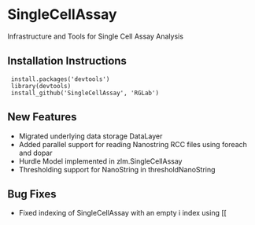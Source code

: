 SingleCellAssay
===============

Infrastructure and Tools for Single Cell Assay Analysis


Installation Instructions
------------
     install.packages('devtools')
     library(devtools)
     install_github('SingleCellAssay', 'RGLab')


New Features 
------------
- Migrated underlying data storage DataLayer
- Added parallel support for reading Nanostring RCC files using foreach and dopar
- Hurdle Model implemented in zlm.SingleCellAssay
- Thresholding support for NanoString in thresholdNanoString

Bug Fixes
----------
- Fixed indexing of SingleCellAssay with an empty i index using [[

